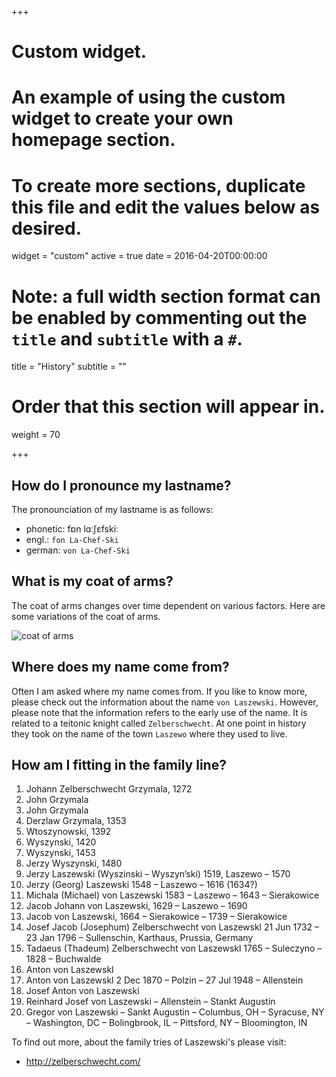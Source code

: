 +++
# Custom widget.
# An example of using the custom widget to create your own homepage section.
# To create more sections, duplicate this file and edit the values below as desired.
widget = "custom"
active = true
date = 2016-04-20T00:00:00

# Note: a full width section format can be enabled by commenting out the `title` and `subtitle` with a `#`.
title = "History"
subtitle = ""

# Order that this section will appear in.
weight = 70

+++

## How do I pronounce my lastname?

The pronounciation of my lastname is as follows:

* phonetic: fɒn lɑːʃɛfskiː
* engl.: `fon La-Chef-Ski` 
* german: `von La-Chef-Ski`

## What is my coat of arms?

The coat of arms changes over time dependent on various factors.  Here are some variations of the coat of arms.

![coat of arms](img/grzymala.jpg)

## Where does my name come from?

Often I am asked where my name comes from. If you like to know more, 
please check out the information about the name `von Laszewski`. However, 
please note that the information refers to the early use of the name. It is related to a teitonic knight called `Zelberschwecht`. At one point in history they took on the name of the town `Laszewo` where they used to live. 

## How am I fitting in the family line?

 1. Johann Zelberschwecht Grzymala, 1272
 2. John Grzymala
 3. John Grzymala
 4. Derzlaw Grzymala, 1353
 5. Wtoszynowski, 1392
 6. Wyszynski, 1420
 7. Wyszynski, 1453
 8. Jerzy Wyszynski, 1480
 9. Jerzy Laszewski (Wyszinski – Wyszyn’ski) 1519, Laszewo – 1570
10. Jerzy (Georg) Laszewski 1548 – Laszewo – 1616 (1634?)
11. Michala (Michael) von Laszewski 1583 – Laszewo – 1643 – Sierakowice
12. Jacob Johann von Laszewski, 1629 – Laszewo – 1690
13. Jacob von Laszewski, 1664 – Sierakowice – 1739 – Sierakowice
14. Josef Jacob (Josephum) Zelberschwecht von Laszewskl 21 Jun 1732 –  23 Jan 1796 – Sullenschin, Karthaus, Prussia, Germany
15. Tadaeus (Thadeum) Zelberschwecht von Laszewskl 1765 – Suleczyno – 1828 – Buchwalde
16. Anton von Laszewskl
17. Anton von Laszewskl 2 Dec 1870 – Polzin – 27 Jul 1948 – Allenstein
18. Josef Anton von Laszewski
19. Reinhard Josef von Laszewski – Allenstein – Stankt Augustin
20. Gregor von Laszewski – Sankt Augustin – Columbus, OH – Syracuse, NY – Washington, DC – Bolingbrook, IL – Pittsford, NY – Bloomington, IN

To find out more, about the family tries of Laszewski's please visit:

* <http://zelberschwecht.com/>